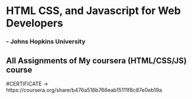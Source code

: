 
#  HTML CSS, and Javascript for Web Developers
<H3>- Johns Hopkins University </H3>
<H2>
All Assignments of My coursera (HTML/CSS/JS) course </H2>
#CERTIFICATE -> https://coursera.org/share/b476a516b766eab15111f8c87e0eb19a

